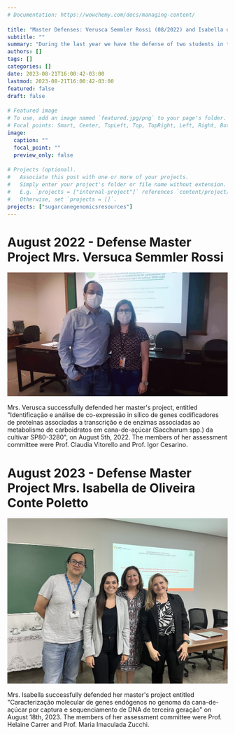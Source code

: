 ```yaml
---
# Documentation: https://wowchemy.com/docs/managing-content/

title: "Master Defenses: Verusca Semmler Rossi (08/2022) and Isabella de Oliveira Conte Poletto (08/2023)"
subtitle: ""
summary: "During the last year we have the defense of two students in their master's working with genomics of sugarcane."
authors: []
tags: []
categories: []
date: 2023-08-21T16:00:42-03:00
lastmod: 2023-08-21T16:00:42-03:00
featured: false
draft: false

# Featured image
# To use, add an image named `featured.jpg/png` to your page's folder.
# Focal points: Smart, Center, TopLeft, Top, TopRight, Left, Right, BottomLeft, Bottom, BottomRight.
image:
  caption: ""
  focal_point: ""
  preview_only: false

# Projects (optional).
#   Associate this post with one or more of your projects.
#   Simply enter your project's folder or file name without extension.
#   E.g. `projects = ["internal-project"]` references `content/project/deep-learning/index.md`.
#   Otherwise, set `projects = []`.
projects: ["sugarcanegenomicsresources"]
---
```

# August 2022 - Defense Master Project Mrs. Versuca Semmler Rossi

![Defesa Verusca - 05-08-2022](DefesaVSR_082022.jpg "Defesa Verusca - 05-08-2022")

Mrs. Verusca successfully defended her master's project, entitled "Identificação e análise de co-expressão in sílico de genes codificadores de proteínas associadas a transcrição e de enzimas associadas ao metabolismo de carboidratos em cana-de-açúcar (Saccharum spp.) da cultivar SP80-3280", on August 5th, 2022. The members of her assessment committee were Prof. Claudia Vitorello and Prof. Igor Cesarino.

# August 2023 - Defense Master Project Mrs. Isabella de Oliveira Conte Poletto

![Defesa Isabella - 18-08-2022](DefesaIOCP_082023.jpg "Defesa Isabella - 18-08-2023")

Mrs. Isabella successfully defended her master's project entitled "Caracterização molecular de genes endógenos no genoma da cana-de-açúcar por captura e sequenciamento de DNA de terceira geração" on August 18th, 2023. The members of her assessment committee were Prof. Helaine Carrer and Prof. Maria Imaculada Zucchi.
